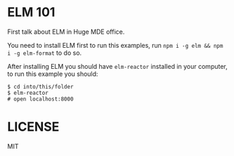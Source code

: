 # ELM 101
First talk about ELM in Huge MDE office.

You need to install ELM first to run this examples, run `npm i -g elm && npm i -g elm-format` to do so.

After installing ELM you should have `elm-reactor` installed in your computer, to run this example you should:

```shell
$ cd into/this/folder
$ elm-reactor
# open localhost:8000
```
# LICENSE
MIT
